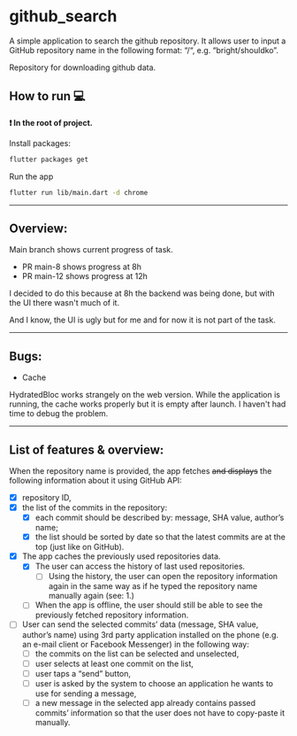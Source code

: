 # github_search
A simple application to search the github repository.
It allows user to input a GitHub repository name in the following format: “<owner>/<repository>“, e.g. “bright/shouldko”.


Repository for downloading github data.

## How to run 💻

**❗ In the root of project.**


Install packages:

```sh
flutter packages get
```

Run the app

```sh
flutter run lib/main.dart -d chrome
```

---

## Overview:

Main branch shows current progress of task.
- PR main-8 shows progress at 8h
- PR main-12 shows progress at 12h

I decided to do this because at 8h the backend was being done, but with the UI there wasn't much of it.

And I know, the UI is ugly but for me and for now it is not part of the task.

---
## Bugs:
- Cache 

HydratedBloc works strangely on the web version. While the application is running, the cache works properly but it is empty after launch. I haven't had time to debug the problem.

---
## List of features & overview:


When the repository name is provided, the app fetches ~~and displays~~ the following information about it using GitHub API:
- [x] repository ID,
- [x] the list of the commits in the repository:
    - [x] each commit should be described by: message, SHA value, author’s name;
    - [x] the list should be sorted by date so that the latest commits are at the top (just like on GitHub).
- [x] The app caches the previously used repositories data.
    - [x] The user can access the history of last used repositories.
        - [ ] Using the history, the user can open the repository information again in the same way as if he typed the repository name manually again (see: 1.)
    - [ ] When the app is offline, the user should still be able to see the previously fetched repository information.
- [ ] User can send the selected commits’ data (message, SHA value, author’s name) using 3rd party application installed on the phone (e.g. an e-mail client or Facebook Messenger) in the following way:
    - [ ] the commits on the list can be selected and unselected,
    - [ ] user selects at least one commit on the list,
    - [ ] user taps a “send” button,
    - [ ] user is asked by the system to choose an application he wants to use for sending a message,
    - [ ] a new message in the selected app already contains passed commits’ information so that the user does not have to copy-paste it manually.